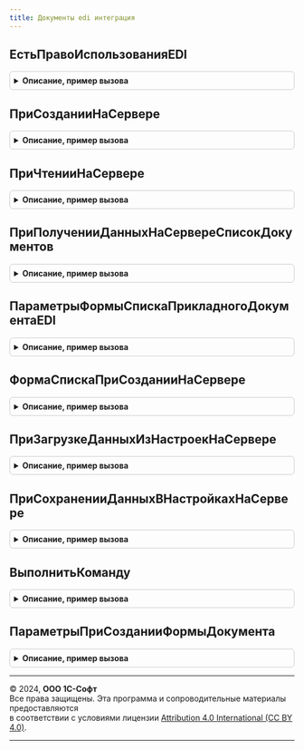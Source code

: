```yaml
---
title: Документы edi интеграция
---
```



## ЕстьПравоИспользованияEDI
<details style="margin: 1em 0; padding: 0.5em; border: 1px solid #ccc; border-radius: 6px;">

<summary style="font-weight: bold; cursor: pointer;">Описание, пример вызова</summary>

```bsl

// Определяет право пользователя на использование сервиса EDI
//
// Возвращаемое значение:
//  Булево - Истина - в случае, если используется EDI и у пользователя достаточно прав для использования,
//           Ложь - в ином случае.
Функция ЕстьПравоИспользованияEDI() Экспорт
```

Пример вызова
```bsl
Результат = ДокументыEDIИнтеграция.ЕстьПравоИспользованияEDI() 
```
</details>

## ПриСозданииНаСервере
<details style="margin: 1em 0; padding: 0.5em; border: 1px solid #ccc; border-radius: 6px;">

<summary style="font-weight: bold; cursor: pointer;">Описание, пример вызова</summary>

```bsl

// Обработчик подключения функций сервиса EDI к форме документа
//
// Параметры:
// 	ПараметрыФормыДокумента - Структура - см. ДокументыEDIИнтеграция.ПараметрыПриСозданииФормыДокумента()
Процедура ПриСозданииНаСервере(ПараметрыФормыДокумента) Экспорт
```

Пример вызова
```bsl
ДокументыEDIИнтеграция.ПриСозданииНаСервере(ПараметрыФормыДокумента) 
```
</details>

## ПриЧтенииНаСервере
<details style="margin: 1em 0; padding: 0.5em; border: 1px solid #ccc; border-radius: 6px;">

<summary style="font-weight: bold; cursor: pointer;">Описание, пример вызова</summary>

```bsl

// Обработчик ПриЧтенииНаСервере формы документа, подключаемого к сервису EDI
//
// Параметры:
// 	ФормаДокумента - ФормаКлиентскогоПриложения - форма документа, подключаемого к сервису EDI
Процедура ПриЧтенииНаСервере(ФормаДокумента) Экспорт
```

Пример вызова
```bsl
ДокументыEDIИнтеграция.ПриЧтенииНаСервере(ФормаДокумента) 
```
</details>

## ПриПолученииДанныхНаСервереСписокДокументов
<details style="margin: 1em 0; padding: 0.5em; border: 1px solid #ccc; border-radius: 6px;">

<summary style="font-weight: bold; cursor: pointer;">Описание, пример вызова</summary>

```bsl

// Обработчик события ПриПолученииДанныхНаСервере в формах списков прикладных документов
//
// Параметры:
// 	ТипДокумента - ПеречислениеСсылка.ТипыДокументовEDI - тип документа.
// 	ИмяЭлемента  - Строка - содержит имя таблицы формы, из которой вызван обработчик события.
// 	Настройки    - НастройкиКомпоновкиДанных - содержит копию полных настроек динамического списка.
// 	Строки       - СтрокиДинамическогоСписка - коллекция содержит данные и оформление всех строк, получаемых в списке, кроме строк группировок
//
Процедура ПриПолученииДанныхНаСервереСписокДокументов(ТипДокумента, ИмяЭлемента, Настройки, Строки) Экспорт
```

Пример вызова
```bsl
ДокументыEDIИнтеграция.ПриПолученииДанныхНаСервереСписокДокументов(ТипДокумента, ИмяЭлемента, Настройки, Строки) 
```
</details>

## ПараметрыФормыСпискаПрикладногоДокументаEDI
<details style="margin: 1em 0; padding: 0.5em; border: 1px solid #ccc; border-radius: 6px;">

<summary style="font-weight: bold; cursor: pointer;">Описание, пример вызова</summary>

```bsl

// Конструктор параметров внедрения подсистемы EDI в форму списка прикладных документов
//
// Возвращаемое значение:
//   Структура - содержит:
//     * ИмяГруппыРазмещенияЭлементаПереходВСписокДокументыКЗагрузке - Строка - имя группы, в которой будет размещена декорация перехода в список документов к загрузке.
//     * ОтображатьПереходВСписокДокументыКЗагрузке                  - Булево - необходимость отображения перехода в список документов к загрузке.
//     * СостояниеEDIРазмещатьПередЭлементом                         - Строка - имя колонки списка, перед которой будет размещена колонка "Состояние EDI"
//     * ИмяПсевдонимаОсновнойТаблицы                                - Строка - имя псевдонима основной таблицы.
//     * ИмяГруппыРазмещенияЭлементаБыстрогоОтбора                   - Строка - имя группы, в которой будет размещен элемент быстрого отбора по состоянию EDI.
//     * ТипДокумента                                                - ПеречислениеСсылка.ТипыДокументовEDI - тип документа EDI, соответствующий документу списка.
//     * ИмяЭлементаФормыСписок                                      - Строка - имя элемента формы списка.
//     * ИмяРеквизитаСписок                                          - Строка - имя реквизита формы, в котором содержится динамический список.
//     * ИспользоватьОбменEDI                                        - Булево - признак использования EDI.
//
Функция ПараметрыФормыСпискаПрикладногоДокументаEDI() Экспорт
```

Пример вызова
```bsl
Результат = ДокументыEDIИнтеграция.ПараметрыФормыСпискаПрикладногоДокументаEDI() 
```
</details>

## ФормаСпискаПриСозданииНаСервере
<details style="margin: 1em 0; padding: 0.5em; border: 1px solid #ccc; border-radius: 6px;">

<summary style="font-weight: bold; cursor: pointer;">Описание, пример вызова</summary>

```bsl

// Выполняет внедрение подсистемы EDI при создании форм списков на сервере
//
// Параметры:
// 	Форма                 - ФормаКлиентскогоПриложения - форма, в которой возникло событие.
// 	Отказ                 - Булево                     - признак отказа от создания формы.
// 	СтандартнаяОбработка  - Булево                     - признак выполнения стандартной (системной) обработки события.
// 	ПараметрыИнтеграции   - Структура                  - см.ПараметрыФормыСпискаПрикладногоДокументаEDI
//
Процедура ФормаСпискаПриСозданииНаСервере(Форма, Отказ, СтандартнаяОбработка, ПараметрыИнтеграции) Экспорт
```

Пример вызова
```bsl
ДокументыEDIИнтеграция.ФормаСпискаПриСозданииНаСервере(Форма, Отказ, СтандартнаяОбработка, ПараметрыИнтеграции) 
```
</details>

## ПриЗагрузкеДанныхИзНастроекНаСервере
<details style="margin: 1em 0; padding: 0.5em; border: 1px solid #ccc; border-radius: 6px;">

<summary style="font-weight: bold; cursor: pointer;">Описание, пример вызова</summary>

```bsl

// Выполняет внедрение подсистемы EDI при загрузке данных из настроек на на сервере
//
// Параметры:
// 	Форма     - ФормаКлиентскогоПриложения - форма, в которой возникло событие.
// 	Настройки - Соответствие - загружаемые настройки.
//
Процедура ПриЗагрузкеДанныхИзНастроекНаСервере(Форма, Настройки) Экспорт
```

Пример вызова
```bsl
ДокументыEDIИнтеграция.ПриЗагрузкеДанныхИзНастроекНаСервере(Форма, Настройки) 
```
</details>

## ПриСохраненииДанныхВНастройкахНаСервере
<details style="margin: 1em 0; padding: 0.5em; border: 1px solid #ccc; border-radius: 6px;">

<summary style="font-weight: bold; cursor: pointer;">Описание, пример вызова</summary>

```bsl

//  Выполняет внедрение подсистемы EDI при сохранении данных в настройках на сервере
//
// Параметры:
// 	Форма     - ФормаКлиентскогоПриложения - форма, в которой возникло событие.
// 	Настройки - Соответствие - сохраняемые настройки.
//
Процедура ПриСохраненииДанныхВНастройкахНаСервере(Форма, Настройки) Экспорт
```

Пример вызова
```bsl
ДокументыEDIИнтеграция.ПриСохраненииДанныхВНастройкахНаСервере(Форма, Настройки) 
```
</details>

## ВыполнитьКоманду
<details style="margin: 1em 0; padding: 0.5em; border: 1px solid #ccc; border-radius: 6px;">

<summary style="font-weight: bold; cursor: pointer;">Описание, пример вызова</summary>

```bsl

// Обработчик выполнения подключаемой команды сервиса EDI на сервере.
//
// Параметры:
// 	ФормаДокумента          - ФормаКлиентскогоПриложения - форма документа, подключаемого к сервису EDI
// 	ИмяКоманды              - Строка                     - строковый идентификатор команды документа
// 	ДополнительныеПараметры - Структура                  - дополнительные параметры выполнения команды
Процедура ВыполнитьКоманду(ФормаДокумента, ИмяКоманды, ДополнительныеПараметры) Экспорт
```

Пример вызова
```bsl
ДокументыEDIИнтеграция.ВыполнитьКоманду(ФормаДокумента, ИмяКоманды, ДополнительныеПараметры) 
```
</details>

## ПараметрыПриСозданииФормыДокумента
<details style="margin: 1em 0; padding: 0.5em; border: 1px solid #ccc; border-radius: 6px;">

<summary style="font-weight: bold; cursor: pointer;">Описание, пример вызова</summary>

```bsl

// Конструктор параметров подключения формы к сервису EDI
//
// Возвращаемое значение:
//  Структура - Описание:
//    * ФормаДокумента        - ФормаКлиентскогоПриложения - подключаемая к сервису форма документа
//    * НастройкиФормы        - Структура                  - сведения о настройках формы:
//      * ИмяРеквизитаОрганизация - Строка - путь к данным реквизита организации документа
//      * ИмяРеквизитаКонтрагент  - Строка - путь к данным реквизита контрагента документа
//      * ИмяРеквизитаМенеджер    - Строка - путь к данным реквизита менеджера документа
//      * ИмяГруппыФормыПанельСостояния               - Строка - имя группы для размещения панели состоянияEDI
//      * ИмяГруппыФормыПанельПротоколаВзаимодействия - Строка - имя группы для размещения протокола взаимодействия EDI
//    * МестоРазмещенияКоманд - Строка - имя группы формы для расположения подключаемых команд
Функция ПараметрыПриСозданииФормыДокумента() Экспорт
```

Пример вызова
```bsl
Результат = ДокументыEDIИнтеграция.ПараметрыПриСозданииФормыДокумента() 
```
</details>

---

© 2024, **ООО 1С-Софт**  
Все права защищены. Эта программа и сопроводительные материалы предоставляются  
в соответствии с условиями лицензии [Attribution 4.0 International (CC BY 4.0)](https://creativecommons.org/licenses/by/4.0/legalcode).

---
